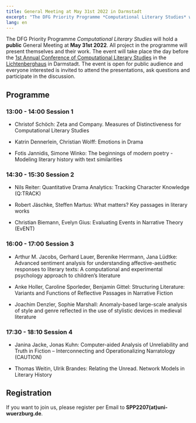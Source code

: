 ```yaml
---
title: General Meeting at May 31st 2022 in Darmstadt
excerpt: "The DFG Priority Programme *Computational Literary Studies* will hold..."
lang: en
---
```


The DFG Priority Programme *Computational Literary Studies* will hold a **public** General Meeting at **May 31st 2022**. All project in the programme will present themselves and their work. The event will take place the day before the [1st Annual Conference of Computational Literary Studies](https://jcls.io/site/conference/) in the [Lichtenberghaus](https://www.intern.tu-darmstadt.de/verwaltung/dez_iv/immobilienmanagement_a_z/artikel_details_de_en_263040.de.jsp) in Darmstadt. The event is open for public audience and everyone interested is invited to attend the presentations, ask questions and participate in the discussion.

## Programme

### 13:00 - 14:00 Session 1

- Christof Schöch: Zeta and Company. Measures of Distinctiveness for Computational Literary Studies

- Katrin Dennerlein, Christian Wolff: Emotions in Drama

- Fotis Jannidis, Simone Winko: The beginnings of modern poetry - Modeling literary history with text similarities

### 14:30 - 15:30 Session 2

- Nils Reiter: Quantitative Drama Analytics: Tracking Character Knowledge (Q:TRACK)

- Robert Jäschke, Steffen Martus: What matters? Key passages in literary works

- Christian Biemann, Evelyn Gius: Evaluating Events in Narrative Theory (EvENT)

### 16:00 - 17:00 Session 3

- Arthur M. Jacobs, Gerhard Lauer, Berenike Herrmann, Jana Lüdtke: Advanced sentiment analysis for understanding affective-aesthetic responses to literary texts: A computational and experimental psychology approach to children’s literature

- Anke Holler, Caroline Sporleder, Benjamin Gittel: Structuring Literature: Variants and Functions of Reflective Passages in Narrative Fiction

- Joachim Denzler, Sophie Marshall: Anomaly-based large-scale analysis of style and genre reflected in the use of stylistic devices in medieval literature 

### 17:30 - 18:10 Session 4

- Janina Jacke, Jonas Kuhn: Computer-aided Analysis of Unreliability and Truth in Fiction – Interconnecting and Operationalizing Narratology (CAUTION)

- Thomas Weitin, Ulrik Brandes: Relating the Unread. Network Models in Literary History

## Registration

If you want to join us, please register per Email to **SPP2207(at)uni-wuerzburg.de**.
